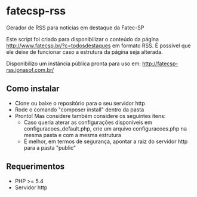 # fatecsp-rss
Gerador de RSS para notícias em destaque da Fatec-SP

Este script foi criado para disponibilizar o conteúdo da página http://www.fatecsp.br/?c=todosdestaques em formato RSS. 
É possível que ele deixe de funcionar caso a estrutura da página seja alterada.

Disponibilizo um instância pública pronta para uso em: http://fatecsp-rss.jonasof.com.br/

## Como instalar

 - Clone ou baixe o repositório para o seu servidor http
 - Rode o comando "composer install" dentro da pasta
 - Pronto! Mas considere também considere os seguintes itens:
   - Caso queria aterar as configurações disponíveis em configuracoes_default.php, 
     crie um arquivo configuracoes.php na mesma pasta e com a mesma estrutura
   - É melhor, em termos de segurança, apontar a raiz do servidor http para a pasta "public"

## Requerimentos

 - PHP >= 5.4
 - Servidor http
